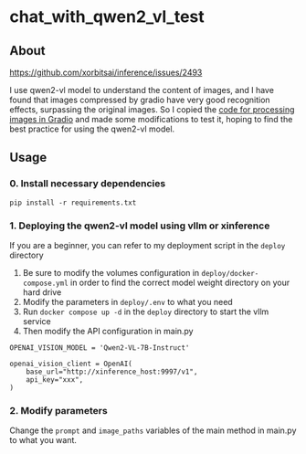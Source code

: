 # chat_with_qwen2_vl_test

## About

https://github.com/xorbitsai/inference/issues/2493

I use qwen2-vl model to understand the content of images, and I have found that images compressed by gradio have very good recognition effects, surpassing the original images. 
So I copied the [code for processing images in Gradio](https://github.com/gradio-app/gradio/blob/main/gradio/processing_utils.py) and made some modifications to test it, hoping to find the best practice for using the qwen2-vl model.

## Usage

### 0. Install necessary dependencies

```
pip install -r requirements.txt
```

### 1. Deploying the qwen2-vl model using vllm or xinference

If you are a beginner, you can refer to my deployment script in the `deploy` directory

1. Be sure to modify the volumes configuration in `deploy/docker-compose.yml` in order to find the correct model weight directory on your hard drive
2. Modify the parameters in `deploy/.env` to what you need
3. Run `docker compose up -d` in the `deploy` directory to start the vllm service
4. Then modify the API configuration in main.py
```
OPENAI_VISION_MODEL = 'Qwen2-VL-7B-Instruct'

openai_vision_client = OpenAI(
    base_url="http://xinference_host:9997/v1",
    api_key="xxx",
)
```

### 2. Modify parameters

Change the `prompt` and `image_paths` variables of the main method in main.py to what you want.


